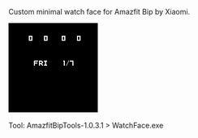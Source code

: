 Custom minimal watch face for Amazfit Bip by Xiaomi.

![](watch_face_by_pjanek_packed_animated.gif)

Tool: AmazfitBipTools-1.0.3.1 > WatchFace.exe